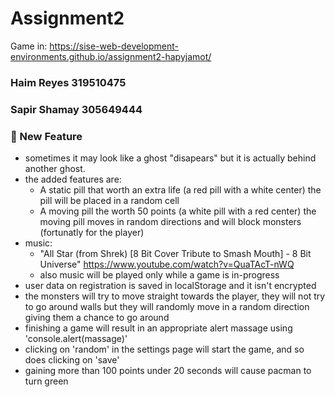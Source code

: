 # Assignment2

Game in: https://sise-web-development-environments.github.io/assignment2-hapyjamot/

### Haim Reyes 319510475

### Sapir Shamay 305649444

### :rocket: New Feature

- sometimes it may look like a ghost "disapears" but it is actually behind another ghost.
- the added features are:
  - A static pill that worth an extra life (a red pill with a white center)
    the pill will be placed in a random cell
  - A moving pill the worth 50 points (a white pill with a red center)
    the moving pill moves in random directions and will block monsters
    (fortunatly for the player)
- music:
  - "All Star (from Shrek) [8 Bit Cover Tribute to Smash Mouth] - 8 Bit Universe"
    https://www.youtube.com/watch?v=QuaTAcT-nWQ
  - also music will be played only while a game is in-progress
- user data on registration is saved in localStorage and it isn't encrypted
- the monsters will try to move straight towards the player, they will not try to go around walls but they will randomly move in a random direction giving them a chance to go around
- finishing a game will result in an appropriate alert massage using 'console.alert(massage)'
- clicking on 'random' in the settings page will start the game, and so does clicking on 'save'
- gaining more than 100 points under 20 seconds will cause pacman to turn green
